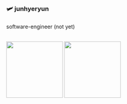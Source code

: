 ### 🛩 junhyeryun

###
software-engineer (not yet)<br><br>

<div align="left">
  <img style="height: 150px;" src="https://github-readme-stats.vercel.app/api?username=nutbrown&show_icons=true&theme=radical">
  <img style="height: 150px;" src="https://github-readme-stats.vercel.app/api/top-langs/?username=nutbrown&layout=compact&theme=radical">
</div>

